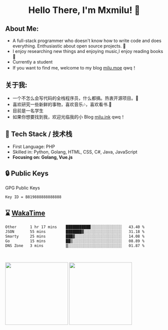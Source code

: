 <h1 align="center"> Hello There, I'm Mxmilu! 👋 </h1>

##  About Me: 
* A full-stack programmer who doesn't know how to write code and does everything. Enthusiastic about open source projects. 🤔
* I enjoy researching new things and enjoying music,I enjoy reading books 📖
* Currently a student
* If you want to find me, welcome to my blog [milu.moe](https://milu.moe) qwq！

##  关于我: 
* 一个不怎么会写代码的全栈程序员，什么都搞。热衷开源项目。🤔
* 喜欢研究一些新鲜的事物，喜欢音乐🎶，喜欢看书.📖
* 目前是一名学生
* 如果你想要找到我，欢迎光临我的小 Blog [milu.ink](https://milu.ink) qwq！

## 🔭 Tech Stack / 技术栈

* First Language: PHP
* Skilled in: Python, Golang, HTML, CSS, C#, Java, JavaScript
* **Focusing on: Golang, Vue.js**

## 🔒 Public Keys

GPG Public Keys 

```
Key ID = B819888888888888
```

## ⌛️ [WakaTime](https://wakatime.com/)

<!--START_SECTION:waka-->

```txt
Other      1 hr 17 mins    ███████████░░░░░░░░░░░░░░   43.40 %
JSON       55 mins         ███████▓░░░░░░░░░░░░░░░░░   31.18 %
Smarty     25 mins         ███▓░░░░░░░░░░░░░░░░░░░░░   14.08 %
Go         15 mins         ██▒░░░░░░░░░░░░░░░░░░░░░░   08.89 %
DNS Zone   3 mins          ▒░░░░░░░░░░░░░░░░░░░░░░░░   01.87 %
```

<!--END_SECTION:waka-->

<br/>

<p>
    <img src="https://github-readme-stats.vercel.app/api?username=Mxmilu666&show_icons=true&show=reviews,discussions_started,discussions_answered,prs_merged,prs_merged_percentage)](https://github.com/anuraghazra/github-readme-stats" style="height: 200px;" align="center"/>
    <img src="https://github-readme-stats.vercel.app/api/top-langs/?username=Mxmilu666&layout=donut" style="height: 200px;" align="center"/>
</p>